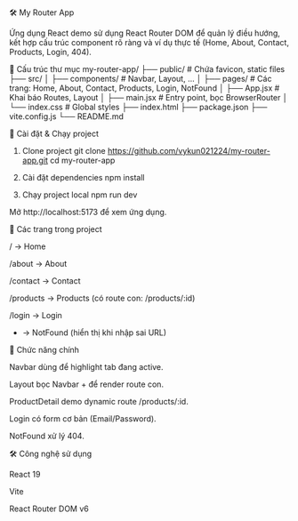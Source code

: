 🛠️ My Router App

Ứng dụng React demo sử dụng React Router DOM để quản lý điều hướng, kết hợp cấu trúc component rõ ràng và ví dụ thực tế (Home, About, Contact, Products, Login, 404).

📂 Cấu trúc thư mục
my-router-app/
├── public/               # Chứa favicon, static files
├── src/
│   ├── components/       # Navbar, Layout, ...
│   ├── pages/            # Các trang: Home, About, Contact, Products, Login, NotFound
│   ├── App.jsx           # Khai báo Routes, Layout
│   ├── main.jsx          # Entry point, bọc BrowserRouter
│   └── index.css         # Global styles
├── index.html
├── package.json
├── vite.config.js
└── README.md

🚀 Cài đặt & Chạy project
1. Clone project
git clone https://github.com/vykun021224/my-router-app.git
cd my-router-app

2. Cài đặt dependencies
npm install

3. Chạy project local
npm run dev


Mở http://localhost:5173
 để xem ứng dụng.

🧭 Các trang trong project

/ → Home

/about → About

/contact → Contact

/products → Products (có route con: /products/:id)

/login → Login

* → NotFound (hiển thị khi nhập sai URL)

📌 Chức năng chính

Navbar dùng <NavLink> để highlight tab đang active.

Layout bọc Navbar + <Outlet> để render route con.

ProductDetail demo dynamic route /products/:id.

Login có form cơ bản (Email/Password).

NotFound xử lý 404.

🛠️ Công nghệ sử dụng

React 19

Vite

React Router DOM v6
